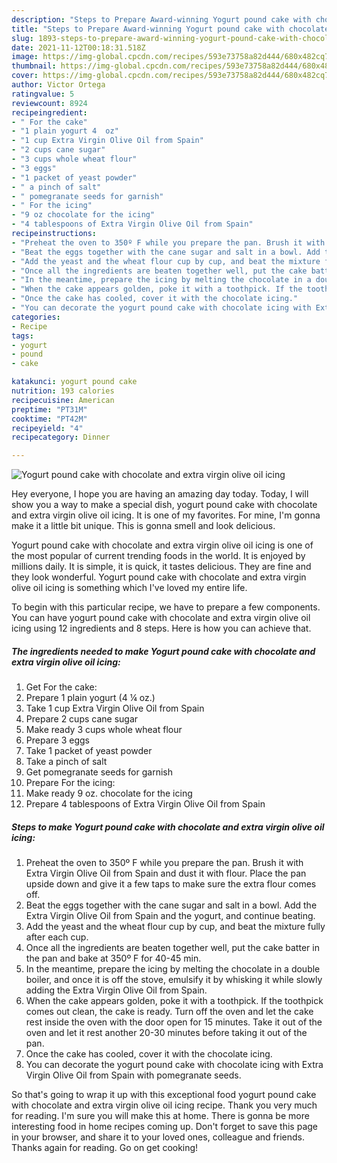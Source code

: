 ```yaml
---
description: "Steps to Prepare Award-winning Yogurt pound cake with chocolate and extra virgin olive oil icing"
title: "Steps to Prepare Award-winning Yogurt pound cake with chocolate and extra virgin olive oil icing"
slug: 1893-steps-to-prepare-award-winning-yogurt-pound-cake-with-chocolate-and-extra-virgin-olive-oil-icing
date: 2021-11-12T00:18:31.518Z
image: https://img-global.cpcdn.com/recipes/593e73758a82d444/680x482cq70/yogurt-pound-cake-with-chocolate-and-extra-virgin-olive-oil-icing-recipe-main-photo.jpg
thumbnail: https://img-global.cpcdn.com/recipes/593e73758a82d444/680x482cq70/yogurt-pound-cake-with-chocolate-and-extra-virgin-olive-oil-icing-recipe-main-photo.jpg
cover: https://img-global.cpcdn.com/recipes/593e73758a82d444/680x482cq70/yogurt-pound-cake-with-chocolate-and-extra-virgin-olive-oil-icing-recipe-main-photo.jpg
author: Victor Ortega
ratingvalue: 5
reviewcount: 8924
recipeingredient:
- " For the cake"
- "1 plain yogurt 4  oz"
- "1 cup Extra Virgin Olive Oil from Spain"
- "2 cups cane sugar"
- "3 cups whole wheat flour"
- "3 eggs"
- "1 packet of yeast powder"
- " a pinch of salt"
- " pomegranate seeds for garnish"
- " For the icing"
- "9 oz chocolate for the icing"
- "4 tablespoons of Extra Virgin Olive Oil from Spain"
recipeinstructions:
- "Preheat the oven to 350º F while you prepare the pan. Brush it with Extra Virgin Olive Oil from Spain and dust it with flour. Place the pan upside down and give it a few taps to make sure the extra flour comes off."
- "Beat the eggs together with the cane sugar and salt in a bowl. Add the Extra Virgin Olive Oil from Spain and the yogurt, and continue beating."
- "Add the yeast and the wheat flour cup by cup, and beat the mixture fully after each cup."
- "Once all the ingredients are beaten together well, put the cake batter in the pan and bake at 350º F for 40-45 min."
- "In the meantime, prepare the icing by melting the chocolate in a double boiler, and once it is off the stove, emulsify it by whisking it while slowly adding the Extra Virgin Olive Oil from Spain."
- "When the cake appears golden, poke it with a toothpick. If the toothpick comes out clean, the cake is ready. Turn off the oven and let the cake rest inside the oven with the door open for 15 minutes. Take it out of the oven and let it rest another 20-30 minutes before taking it out of the pan."
- "Once the cake has cooled, cover it with the chocolate icing."
- "You can decorate the yogurt pound cake with chocolate icing with Extra Virgin Olive Oil from Spain with pomegranate seeds."
categories:
- Recipe
tags:
- yogurt
- pound
- cake

katakunci: yogurt pound cake 
nutrition: 193 calories
recipecuisine: American
preptime: "PT31M"
cooktime: "PT42M"
recipeyield: "4"
recipecategory: Dinner

---
```



![Yogurt pound cake with chocolate and extra virgin olive oil icing](https://img-global.cpcdn.com/recipes/593e73758a82d444/680x482cq70/yogurt-pound-cake-with-chocolate-and-extra-virgin-olive-oil-icing-recipe-main-photo.jpg)

Hey everyone, I hope you are having an amazing day today. Today, I will show you a way to make a special dish, yogurt pound cake with chocolate and extra virgin olive oil icing. It is one of my favorites. For mine, I'm gonna make it a little bit unique. This is gonna smell and look delicious.



Yogurt pound cake with chocolate and extra virgin olive oil icing is one of the most popular of current trending foods in the world. It is enjoyed by millions daily. It is simple, it is quick, it tastes delicious. They are fine and they look wonderful. Yogurt pound cake with chocolate and extra virgin olive oil icing is something which I've loved my entire life.


To begin with this particular recipe, we have to prepare a few components. You can have yogurt pound cake with chocolate and extra virgin olive oil icing using 12 ingredients and 8 steps. Here is how you can achieve that.

<!--inarticleads1-->

##### The ingredients needed to make Yogurt pound cake with chocolate and extra virgin olive oil icing:

1. Get  For the cake:
1. Prepare 1 plain yogurt (4 ¼ oz.)
1. Take 1 cup Extra Virgin Olive Oil from Spain
1. Prepare 2 cups cane sugar
1. Make ready 3 cups whole wheat flour
1. Prepare 3 eggs
1. Take 1 packet of yeast powder
1. Take  a pinch of salt
1. Get  pomegranate seeds for garnish
1. Prepare  For the icing:
1. Make ready 9 oz. chocolate for the icing
1. Prepare 4 tablespoons of Extra Virgin Olive Oil from Spain




<!--inarticleads2-->

##### Steps to make Yogurt pound cake with chocolate and extra virgin olive oil icing:

1. Preheat the oven to 350º F while you prepare the pan. Brush it with Extra Virgin Olive Oil from Spain and dust it with flour. Place the pan upside down and give it a few taps to make sure the extra flour comes off.
1. Beat the eggs together with the cane sugar and salt in a bowl. Add the Extra Virgin Olive Oil from Spain and the yogurt, and continue beating.
1. Add the yeast and the wheat flour cup by cup, and beat the mixture fully after each cup.
1. Once all the ingredients are beaten together well, put the cake batter in the pan and bake at 350º F for 40-45 min.
1. In the meantime, prepare the icing by melting the chocolate in a double boiler, and once it is off the stove, emulsify it by whisking it while slowly adding the Extra Virgin Olive Oil from Spain.
1. When the cake appears golden, poke it with a toothpick. If the toothpick comes out clean, the cake is ready. Turn off the oven and let the cake rest inside the oven with the door open for 15 minutes. Take it out of the oven and let it rest another 20-30 minutes before taking it out of the pan.
1. Once the cake has cooled, cover it with the chocolate icing.
1. You can decorate the yogurt pound cake with chocolate icing with Extra Virgin Olive Oil from Spain with pomegranate seeds.




So that's going to wrap it up with this exceptional food yogurt pound cake with chocolate and extra virgin olive oil icing recipe. Thank you very much for reading. I'm sure you will make this at home. There is gonna be more interesting food in home recipes coming up. Don't forget to save this page in your browser, and share it to your loved ones, colleague and friends. Thanks again for reading. Go on get cooking!
